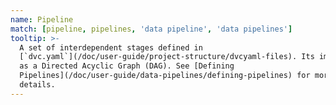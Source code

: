 ```yaml
---
name: Pipeline
match: [pipeline, pipelines, 'data pipeline', 'data pipelines']
tooltip: >-
  A set of interdependent stages defined in
  [`dvc.yaml`](/doc/user-guide/project-structure/dvcyaml-files). Its implemented
  as a Directed Acyclic Graph (DAG). See [Defining
  Pipelines](/doc/user-guide/data-pipelines/defining-pipelines) for more
  details.
---
```


